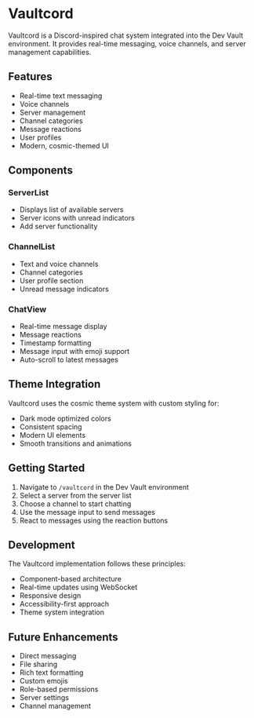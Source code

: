 # Vaultcord

Vaultcord is a Discord-inspired chat system integrated into the Dev Vault environment. It provides real-time messaging, voice channels, and server management capabilities.

## Features

- Real-time text messaging
- Voice channels
- Server management
- Channel categories
- Message reactions
- User profiles
- Modern, cosmic-themed UI

## Components

### ServerList
- Displays list of available servers
- Server icons with unread indicators
- Add server functionality

### ChannelList
- Text and voice channels
- Channel categories
- User profile section
- Unread message indicators

### ChatView
- Real-time message display
- Message reactions
- Timestamp formatting
- Message input with emoji support
- Auto-scroll to latest messages

## Theme Integration

Vaultcord uses the cosmic theme system with custom styling for:
- Dark mode optimized colors
- Consistent spacing
- Modern UI elements
- Smooth transitions and animations

## Getting Started

1. Navigate to `/vaultcord` in the Dev Vault environment
2. Select a server from the server list
3. Choose a channel to start chatting
4. Use the message input to send messages
5. React to messages using the reaction buttons

## Development

The Vaultcord implementation follows these principles:
- Component-based architecture
- Real-time updates using WebSocket
- Responsive design
- Accessibility-first approach
- Theme system integration

## Future Enhancements

- Direct messaging
- File sharing
- Rich text formatting
- Custom emojis
- Role-based permissions
- Server settings
- Channel management 